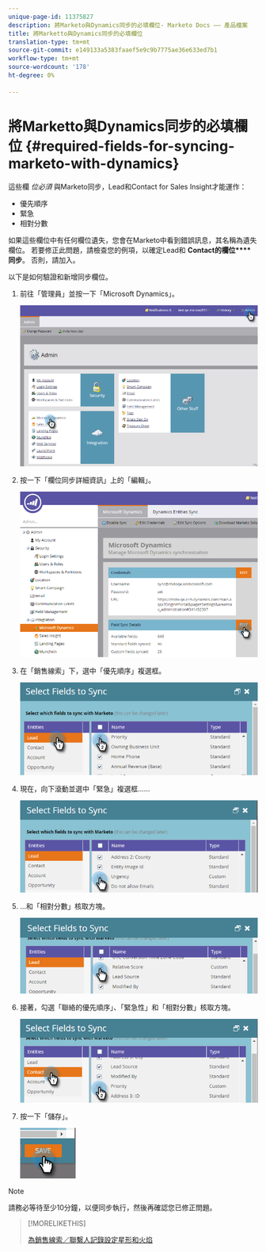 ```yaml
---
unique-page-id: 11375827
description: 將Marketo與Dynamics同步的必填欄位- Marketo Docs —— 產品檔案
title: 將Marketto與Dynamics同步的必填欄位
translation-type: tm+mt
source-git-commit: e149133a5383faaef5e9c9b7775ae36e633ed7b1
workflow-type: tm+mt
source-wordcount: '178'
ht-degree: 0%

---
```



# 將Marketto與Dynamics同步的必填欄位 {#required-fields-for-syncing-marketo-with-dynamics}

這些欄 *位必須* 與Marketo同步，Lead和Contact for Sales Insight才能運作：

* 優先順序
* 緊急
* 相對分數

如果這些欄位中有任何欄位遺失，您會在Marketo中看到錯誤訊息，其名稱為遺失欄位。 若要修正此問題，請檢查您的例項，以確定Lead和 **Contact的欄位****同步**。 否則，請加入。

以下是如何驗證和新增同步欄位。

1. 前往「管理員」並按一下「Microsoft Dynamics」。

   ![](assets/image2015-10-9-9-3a50-3a9.png)

1. 按一下「欄位同步詳細資訊」上的「編輯」。

   ![](assets/image2015-10-9-9-3a52-3a23.png)

1. 在「銷售線索」下，選中「優先順序」複選框。

   ![](assets/image2016-6-8-13-3a33-3a50.png)

1. 現在，向下滾動並選中「緊急」複選框……

   ![](assets/image2016-6-8-13-3a35-3a22.png)

1. ...和「相對分數」核取方塊。

   ![](assets/image2016-6-8-13-3a36-3a1.png)

1. 接著，勾選「聯絡的優先順序」、「緊急性」和「相對分數」核取方塊。

   ![](assets/image2016-6-8-13-3a36-3a36.png)

1. 按一下「儲存」。

   ![](assets/image2016-6-8-13-3a41-3a27.png)

>[!NOTE]
>
>請務必等待至少10分鐘，以便同步執行，然後再確認您已修正問題。

>[!MORELIKETHIS]
>
>[為銷售線索／聯繫人記錄設定星形和火焰](http://docs.marketo.com/x/BICMAg)

